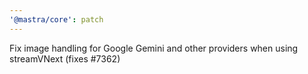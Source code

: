 ```yaml
---
'@mastra/core': patch
---
```


Fix image handling for Google Gemini and other providers when using streamVNext (fixes #7362)
